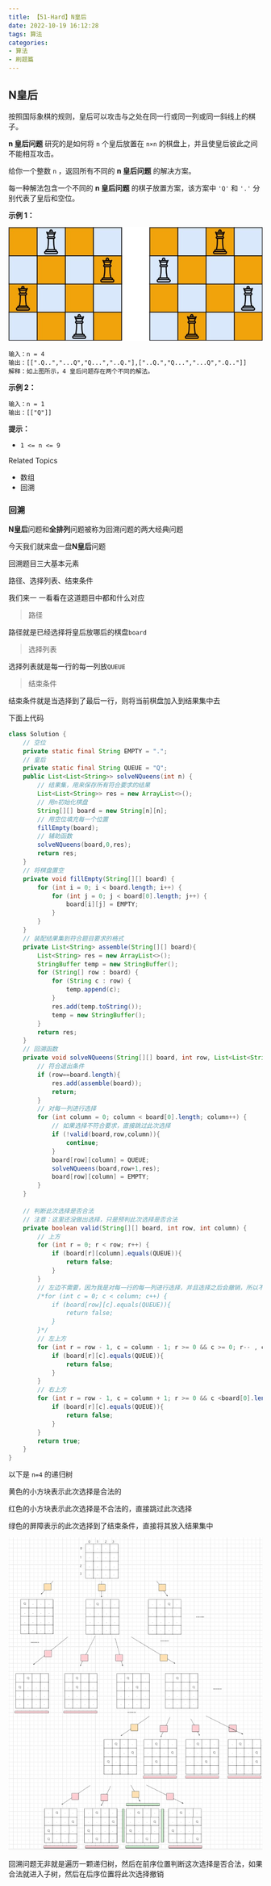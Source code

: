 ```yaml
---
title: 【51-Hard】N皇后
date: 2022-10-19 16:12:28
tags: 算法
categories:
- 算法
- 刷题篇
---
```



## N皇后

按照国际象棋的规则，皇后可以攻击与之处在同一行或同一列或同一斜线上的棋子。

**n 皇后问题** 研究的是如何将 `n` 个皇后放置在 `n×n` 的棋盘上，并且使皇后彼此之间不能相互攻击。

给你一个整数 `n` ，返回所有不同的 **n 皇后问题** 的解决方案。

每一种解法包含一个不同的 **n 皇后问题** 的棋子放置方案，该方案中 `'Q'` 和 `'.'` 分别代表了皇后和空位。

**示例 1：**

![img](【51-Hard】N皇后/queens.jpg)

```
输入：n = 4
输出：[[".Q..","...Q","Q...","..Q."],["..Q.","Q...","...Q",".Q.."]]
解释：如上图所示，4 皇后问题存在两个不同的解法。
```

**示例 2：**

```
输入：n = 1
输出：[["Q"]]
```



**提示：**

- `1 <= n <= 9`

Related Topics

* 数组
* 回溯

### 回溯

**N皇后**问题和**全排列**问题被称为回溯问题的两大经典问题

今天我们就来盘一盘**N皇后**问题

回溯题目三大基本元素

路径、选择列表、结束条件

我们来一 一看看在这道题目中都和什么对应

>路径

路径就是已经选择将皇后放哪后的棋盘`board`

> 选择列表

选择列表就是每一行的每一列放`QUEUE`

> 结束条件

结束条件就是当选择到了最后一行，则将当前棋盘加入到结果集中去

下面上代码

```java
class Solution {
    // 空位
    private static final String EMPTY = ".";
    // 皇后
    private static final String QUEUE = "Q";
    public List<List<String>> solveNQueens(int n) {
        // 结果集，用来保存所有符合要求的结果
        List<List<String>> res = new ArrayList<>();
        // 用n初始化棋盘
        String[][] board = new String[n][n];
        // 用空位填充每一个位置
        fillEmpty(board);
        // 辅助函数
        solveNQueens(board,0,res);
        return res;
    }
    // 将棋盘置空
    private void fillEmpty(String[][] board) {
        for (int i = 0; i < board.length; i++) {
            for (int j = 0; j < board[0].length; j++) {
                board[i][j] = EMPTY;
            }
        }
    }
    // 装配结果集到符合题目要求的格式
    private List<String> assemble(String[][] board){
        List<String> res = new ArrayList<>();
        StringBuffer temp = new StringBuffer();
        for (String[] row : board) {
            for (String c : row) {
                temp.append(c);
            }
            res.add(temp.toString());
            temp = new StringBuffer();
        }
        return res;
    }
    // 回溯函数
    private void solveNQueens(String[][] board, int row, List<List<String>> res) {
        // 符合退出条件
        if (row==board.length){
            res.add(assemble(board));
            return;
        }
        // 对每一列进行选择
        for (int column = 0; column < board[0].length; column++) {
            // 如果选择不符合要求，直接跳过此次选择
            if (!valid(board,row,column)){
                continue;
            }
            board[row][column] = QUEUE;
            solveNQueens(board,row+1,res);
            board[row][column] = EMPTY;
        }
    }

    // 判断此次选择是否合法
    // 注意：这里还没做出选择，只是预判此次选择是否合法
    private boolean valid(String[][] board, int row, int column) {
        // 上方
        for (int r = 0; r < row; r++) {
            if (board[r][column].equals(QUEUE)){
                return false;
            }
        }
        // 左边不需要，因为我是对每一行的每一列进行选择，并且选择之后会撤销，所以不需要进行行上的判断
		/*for (int c = 0; c < column; c++) {
            if (board[row][c].equals(QUEUE)){
                return false;
            }
        }*/
        // 左上方
        for (int r = row - 1, c = column - 1; r >= 0 && c >= 0; r-- , c--) {
            if (board[r][c].equals(QUEUE)){
                return false;
            }
        }
        // 右上方
        for (int r = row - 1, c = column + 1; r >= 0 && c <board[0].length; r-- , c++) {
            if (board[r][c].equals(QUEUE)){
                return false;
            }
        }
        return true;
    }
}
```

以下是 `n=4` 的递归树

黄色的小方块表示此次选择是合法的

红色的小方块表示此次选择是不合法的，直接跳过此次选择

绿色的屏障表示的此次选择到了结束条件，直接将其放入结果集中

![递归树](【51-Hard】N皇后/image-20221019180651184.png)

回溯问题无非就是遍历一颗递归树，然后在前序位置判断这次选择是否合法，如果合法就进入子树，然后在后序位置将此次选择撤销

